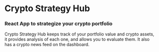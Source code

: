 # Crypto Strategy Hub
### React App to strategize your crypto portfolio

Crypto Strategy Hub keeps track of your portfolio value and crypto assets, it provides analysis of each one, and allows you to evaluate them. It also has a crypto news feed on the dashboard.

